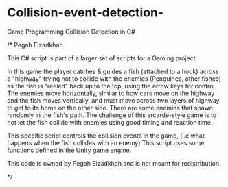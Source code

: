 # Collision-event-detection-
Game Programming Collision Detection in C#

/*
Pegah Eizadkhah

This C# script is part of a larger set of scripts for a Gaming project.

In this game the player catches & guides a fish (attached to a hook) across a "highway" trying not to collide 
with the enemies (Penguines, other fishes) as the fish is "reeled" back up to the top, 
using the arrow keys for control. The enemies move horizontally, similar to how cars move 
on the highway and the fish moves vertically, and must move across two layers of
highway to get to its home on the other side. There are some enemies that spawn 
randomly in the fish's path. The challenge of this arcarde-style 
game is to not let the fish collide with enemies using good timing and reaction time.

This specific script controls the collision events in the game,
(i.e what happens when the fish collides with an enemy)
This script uses some functions defined in the Unity game engine. 

This code is owned by Pegah Eizadkhah and is not meant for redistribution.

*/
